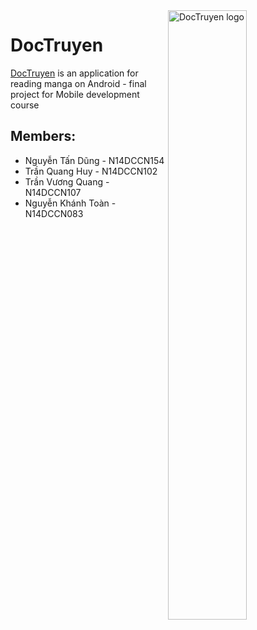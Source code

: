 
  <img src="http://pluspng.com/img-png/anime-png-anime-1280.png" alt="DocTruyen logo" title="DocTruyen" align="right" width="50%" height="50%"/>



# DocTruyen
[DocTruyen][doctruyen] is an application for reading manga on Android - final project for Mobile development course

## Members:
* Nguyễn Tấn Dũng - N14DCCN154
* Trần Quang Huy - N14DCCN102
* Trần Vương Quang - N14DCCN107
* Nguyễn Khánh Toàn - N14DCCN083




[doctruyen]: https://github.com/nhommotd14/doctruyen
